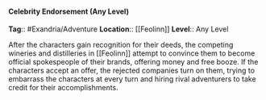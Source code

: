 #### Celebrity Endorsement (Any Level)
**Tag**:: #Exandria/Adventure
**Location**:: [[Feolinn]]
**Level**:: Any Level

 After the characters gain recognition for their deeds, the competing wineries and distilleries in [[Feolinn]] attempt to convince them to become official spokespeople of their brands, offering money and free booze. If the characters accept an offer, the rejected companies turn on them, trying to embarrass the characters at every turn and hiring rival adventurers to take credit for their accomplishments.
